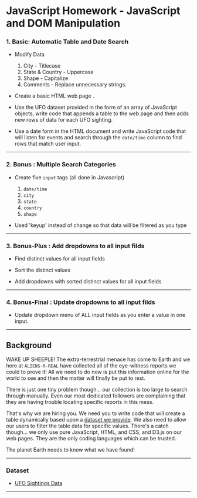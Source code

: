 # JavaScript Homework - JavaScript and DOM Manipulation

### 1. Basic: Automatic Table and Date Search

* Modify Data

  1. City - Titlecase
  2. State & Country - Uppercase
  3. Shape - Capitalize
  4. Comments - Replace unnecessary strings.

* Create a basic HTML web page .

* Use the UFO dataset provided in the form of an array of JavaScript objects, write code that appends a table to the web page and then adds new rows of data for each UFO sighting.

* Use a date form in the HTML document and write JavaScript code that will listen for events and search through the `date/time` column to find rows that match user input.

- - -

### 2. Bonus : Multiple Search Categories

* Create five `input` tags (all done in Javascript)
  1. `date/time`
  2. `city`
  3. `state`
  4. `country`
  5. `shape`

* Used 'keyup' instead of change so that data will be filtered as you type

- - -

### 3. Bonus-Plus : Add dropdowns to all input filds

* Find distinct values for all input fields

* Sort the distinct values

* Add dropdowns with sorted distinct values for all input fields

- - -

### 4. Bonus-Final : Update dropdowns to all input filds

* Update dropdown menu of ALL input fields as you enter a value in one input.

- - -

## Background

WAKE UP SHEEPLE! The extra-terrestrial menace has come to Earth and we here at `ALIENS-R-REAL` have collected all of the eye-witness reports we could to prove it! All we need to do now is put this information online for the world to see and then the matter will finally be put to rest.

There is just one tiny problem though... our collection is too large to search through manually. Even our most dedicated followers are complaining that they are having trouble locating specific reports in this mess.

That's why we are hiring you. We need you to write code that will create a table dynamically based upon a [dataset we provide](StarterCode/static/js/data.js). We also need to allow our users to filter the table data for specific values. There's a catch though... we only use pure JavaScript, HTML, and CSS, and D3.js on our web pages. They are the only coding languages which can be trusted.

 The planet Earth needs to know what we have found!

- - -

### Dataset

* [UFO Sightings Data](StarterCode/static/js/data.js)

- - -
